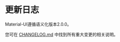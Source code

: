 # 更新日志

<p class="description">Material-UI遵循语义化版本2.0.0。</p>

您可在 [CHANGELOG.md](https://github.com/mui-org/material-ui/blob/next/CHANGELOG.md) 中找到所有重大变更的相关说明。